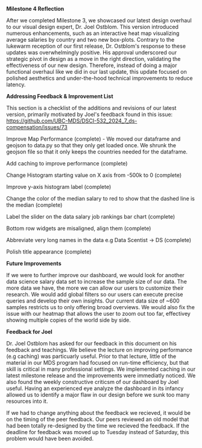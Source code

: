**Milestone 4 Reflection**

After we completed Milestone 3, we showcased our latest design overhaul to our visual design expert, Dr. Joel Ostblom. This version introduced numerous enhancements, such as an interactive heat map visualizing average salaries by country and two new box-plots. Contrary to the lukewarm reception of our first release, Dr. Ostblom's response to these updates was overwhelmingly positive. His approval underscored our strategic pivot in design as a move in the right direction, validating the effectiveness of our new design.
Therefore, instead of doing a major functional overhaul like we did in our last update, this update focused on polished aesthetics and under-the-hood technical improvements to reduce latency.

**Addressing Feedback & Improvement List**

This section is a checklist of the additions and revisions of our latest version, primarily motivated by Joel's feedback found in this issue:
https://github.com/UBC-MDS/DSCI-532_2024_7_ds-compensation/issues/73

Improve Map Performance (complete) - We moved our dataframe and geojson to data.py so that they only get loaded once.
We shrunk the geojson file so that it only keeps the countries needed for the dataframe.

Add caching to improve performance (complete)

Change Histogram starting value on X axis from -500k to 0 (complete)

Improve y-axis histogram label (complete)

Change the color of the median salary to red to show that the dashed line is the median (complete)

Label the slider on the data salary job rankings bar chart (complete)

Bottom row widgets are misaligned, align them (complete)

Abbreviate very long names in the data e.g Data Scentist -> DS (complete)

Polish title appearance (complete)

**Future Improvements**

If we were to further improve our dashboard, we would look for another data science salary data set to increase the sample size of our data. The more data we have, the more we can allow our users to customize their research. We would add global filters so our users can execute precise queries and develop their own insights. Our current data size of ~600 samples restricts us to only offering broad overviews.
We would also fix the issue with our heatmap that allows the user to zoom out too far, effectivey showing multiple copies of the world side by side.

**Feedback for Joel**

Dr. Joel Ostblom has asked for our feedback in this document on his feedback and teachings.
We believe the lecture on improving performance (e.g caching) was particuarly useful. Prior to that lecture, little of the material in our MDS program had focused on run-time efficiency, but that skill is critical in many professional settings. We implemented caching in our latest milestone release and the improvements were immediatly noticed. We also found the weekly constructive criticsm of our dashboard by Joel useful. Having an experienced eye analyze the dashboard in its infancy allowed us to identify a major flaw in our design before we sunk too many resources into it.

If we had to change anything about the feedback we recieved, it would be on the timing of the peer feedback. Our peers reviewed an old model that had been totally re-designed by the time we recieved the feedback. If the deadline for feedback was moved up to Tuesday instead of Saturday, this problem would have been avoided.
